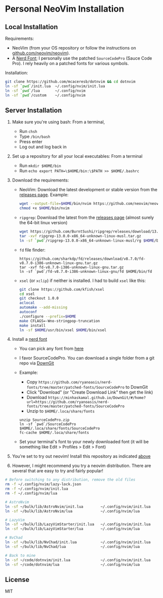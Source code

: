 Personal NeoVim Installation
============================

Local Installation
------------------

Requirements:

- NeoVim (from your OS repository or follow the instructions on [github.com/neovim/neovim](https://github.com/neovim/neovim)).
- A [Nerd Font](https://github.com/ryanoasis/nerd-fonts); I personally use the patched `SourceCodePro` (Sauce Code Pro). I rely heavily on a patched fonts for various symbols.

Installation:

```bash
git clone https://github.com/mcaceresb/dotnvim && cd dotnvim
ln -sf `pwd`/init.lua  ~/.config/nvim/init.lua
ln -sf `pwd`/lua       ~/.config/nvim
ln -sf `pwd`/custom    ~/.config/nvim
```

Server Installation
-------------------

1. Make sure you're using bash: From a terminal,

    - Run `chsh`
    - Type `/bin/bash`
    - Press enter
    - Log out and log back in

2. Set up a repository for all your local executables: From a terminal

    - Run `mkdir $HOME/bin`
    - Run `echo export PATH=\$HOME/bin:\$PATH >> $HOME/.bashrc`

3. Download the requirements:

    - NeoVim: Download the latest development or stable version from the [releases page](https://github.com/neovim/neovim/releases). Example:

        ```bash
        wget --output-file=$HOME/bin/nvim https://github.com/neovim/neovim/releases/download/v0.9.1/nvim.appimage
        chmod +x $HOME/bin/nvim
        ```

    - `ripgrep`: Download the latest from the [releases page](https://github.com/BurntSushi/ripgrep/releases) (almost surely the 64-bit linux version)

        ```bash
        wget https://github.com/BurntSushi/ripgrep/releases/download/13.0.0/ripgrep-13.0.0-x86_64-unknown-linux-musl.tar.gz
        tar -xvf ripgrep-13.0.0-x86_64-unknown-linux-musl.tar.gz
        ln -sf `pwd`/ripgrep-13.0.0-x86_64-unknown-linux-musl/rg $HOME/bin/rg
        ```

    - `fd` file finder:

        ```
        https://github.com/sharkdp/fd/releases/download/v8.7.0/fd-v8.7.0-i386-unknown-linux-gnu.tar.gz
        tar -xvf fd-v8.7.0-i386-unknown-linux-gnu.tar.gz
        ln -sf `pwd`/fd-v8.7.0-i386-unknown-linux-gnu/fd $HOME/bin/fd
        ```

    - `xsel` (or `xclip`) if neither is installed. I had to build `xsel` like this:

        ```bash
        git clone https://github.com/kfish/xsel
        cd xsel
        git checkout 1.0.0
        aclocal
        automake --add-missing
        autoconf
        ./configure --prefix=$HOME
        make CFLAGS=-Wno-stringpop-truncation
        make install
        ln -sf $HOME/usr/bin/xsel $HOME/bin/xsel
        ```

4. Install a [nerd font](https://github.com/ryanoasis/nerd-fonts)

    - You can pick any font from [here](https://github.com/ryanoasis/nerd-fonts/tree/master/patched-fonts)
    - I favor SourceCodePro. You can download a single folder from a git repo via [DownGit](https://minhaskamal.github.io/DownGit/#/home)
    - Example: 

        - Copy `https://github.com/ryanoasis/nerd-fonts/tree/master/patched-fonts/SourceCodePro` to DownGit
        - Click "Download" (or "Create Download Link" then get the link)
        - Download `https://minhaskamal.github.io/DownGit/#/home?url=https://github.com/ryanoasis/nerd-fonts/tree/master/patched-fonts/SourceCodePro`
        - Unzip to `$HOME/.loca/share/fonts`

        ```
        unzip SourceCodePro.zip
        ln -sf `pwd`/SourceCodePro $HOME/.loca/share/fonts/SourceCodePro
        fc-cache $HOME/.loca/share/fonts
        ```

    - Set your terminal's font to your newly downloaded font (it will be something like Edit > Profiles > Edit > Font)

5. You're set to try out neovim! Install this repository as indicated [above](#local-installation)

6. However, I might recommend you try a neovim distribution. There are several that are easy to try and fairly popular!

```bash
# Before switching to any distribution, remove the old files
rm -f ~/.config/nvim/lazy-lock.json
rm -f ~/.config/nvim/init.lua
rm -f ~/.config/nvim/lua

# AstroNvim
ln -sf ~/bulk/lib/AstroNvim/init.lua        ~/.config/nvim/init.lua
ln -sf ~/bulk/lib/AstroNvim/lua             ~/.config/nvim/lua

# LazyVim
ln -sf ~/bulk/lib/LazyVimStarter/init.lua   ~/.config/nvim/init.lua
ln -sf ~/bulk/lib/LazyVimStarter/lua        ~/.config/nvim/lua

# NvChad
ln -sf ~/bulk/lib/NvChad/init.lua           ~/.config/nvim/init.lua
ln -sf ~/bulk/lib/NvChad/lua                ~/.config/nvim/lua

# Back to mine
ln -sf ~/code/dotnvim/init.lua              ~/.config/nvim/init.lua
ln -sf ~/code/dotnvim/lua                   ~/.config/nvim/lua
```

License
-------

MIT
